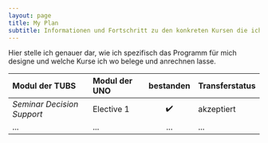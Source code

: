 ```yaml
---
layout: page
title: My Plan
subtitle: Informationen und Fortschritt zu den konkreten Kursen die ich belege
---
```


Hier stelle ich genauer dar, wie ich spezifisch das Programm für mich designe und welche Kurse ich wo belege und anrechnen lasse.


| Modul der TUBS | Modul der UNO | bestanden | Transferstatus |
|:--------------|:--------------|:---------:|:--------------|
| *Seminar Decision Support* | Elective 1 | ✔️ | akzeptiert |
| ... | ... | ... | ... |
